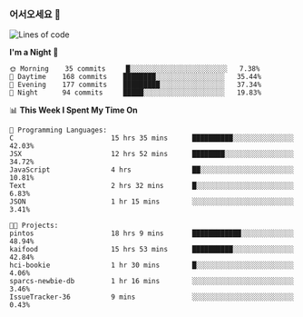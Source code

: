 ### 어서오세요 👋

<!--START_SECTION:waka-->
![Lines of code](https://img.shields.io/badge/From%20Hello%20World%20I%27ve%20Written-466157%20lines%20of%20code-blue)

**I'm a Night 🦉** 

```text
🌞 Morning    35 commits     █░░░░░░░░░░░░░░░░░░░░░░░░   7.38% 
🌆 Daytime    168 commits    ████████░░░░░░░░░░░░░░░░░   35.44% 
🌃 Evening    177 commits    █████████░░░░░░░░░░░░░░░░   37.34% 
🌙 Night      94 commits     █████░░░░░░░░░░░░░░░░░░░░   19.83%

```


📊 **This Week I Spent My Time On** 

```text
💬 Programming Languages: 
C                        15 hrs 35 mins      ██████████░░░░░░░░░░░░░░░   42.03% 
JSX                      12 hrs 52 mins      ████████░░░░░░░░░░░░░░░░░   34.72% 
JavaScript               4 hrs               ██░░░░░░░░░░░░░░░░░░░░░░░   10.81% 
Text                     2 hrs 32 mins       █░░░░░░░░░░░░░░░░░░░░░░░░   6.83% 
JSON                     1 hr 15 mins        ░░░░░░░░░░░░░░░░░░░░░░░░░   3.41%

🐱‍💻 Projects: 
pintos                   18 hrs 9 mins       ████████████░░░░░░░░░░░░░   48.94% 
kaifood                  15 hrs 53 mins      ██████████░░░░░░░░░░░░░░░   42.84% 
hci-bookie               1 hr 30 mins        █░░░░░░░░░░░░░░░░░░░░░░░░   4.06% 
sparcs-newbie-db         1 hr 16 mins        ░░░░░░░░░░░░░░░░░░░░░░░░░   3.46% 
IssueTracker-36          9 mins              ░░░░░░░░░░░░░░░░░░░░░░░░░   0.43%

```


<!--END_SECTION:waka-->
